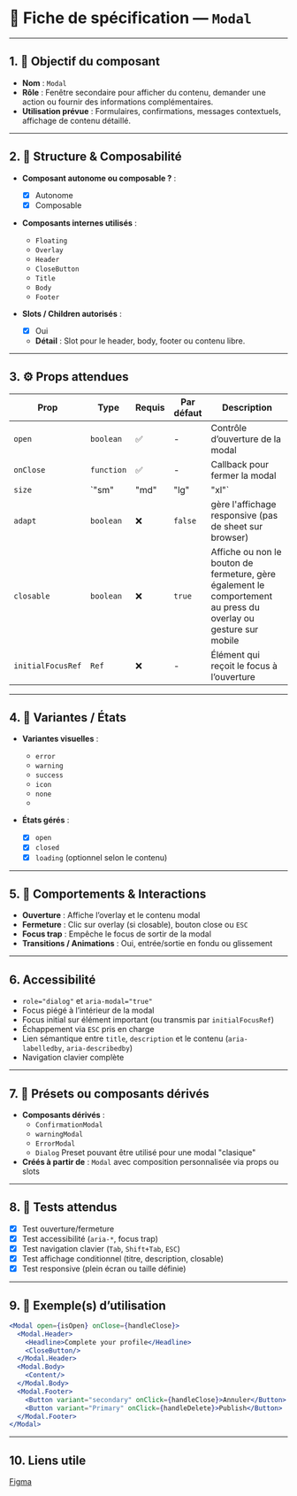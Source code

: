# 📄 Fiche de spécification — `Modal`

---

## 1. 🔎 Objectif du composant

- **Nom** : `Modal`
- **Rôle** : Fenêtre secondaire pour afficher du contenu, demander une action ou fournir des informations complémentaires.
- **Utilisation prévue** : Formulaires, confirmations, messages contextuels, affichage de contenu détaillé.

---

## 2. 🧱 Structure & Composabilité

- **Composant autonome ou composable ?** :
    - [x] Autonome
    - [x] Composable 

- **Composants internes utilisés** :
    - `Floating`
    - `Overlay`
    - `Header`
    - `CloseButton`
    - `Title`
    - `Body`
    - `Footer`

- **Slots / Children autorisés** :
    - [x] Oui
    - **Détail** : Slot pour le header, body, footer ou contenu libre.

---

## 3. ⚙️ Props attendues

| Prop              | Type       | Requis | Par défaut | Description                                                                                                     |
|-------------------|------------|--------|-----------|-----------------------------------------------------------------------------------------------------------------|
| `open`            | `boolean`  | ✅     | -         | Contrôle d’ouverture de la modal                                                                                |
| `onClose`         | `function` | ✅     | -         | Callback pour fermer la modal                                                                                   |
| `size`            | `"sm"      | "md" | "lg"      | "xl"`                                                                                                           | ❌ | `"md"` | Taille de la modal                                 |
| `adapt`           | `boolean`  | ❌     | `false`   | gère l'affichage responsive (pas de sheet sur browser)                                                          |
| `closable`        | `boolean`  | ❌     | `true`    | Affiche ou non le bouton de fermeture, gère également le comportement au press du overlay ou gesture sur mobile |
| `initialFocusRef` | `Ref`      | ❌     | -         | Élément qui reçoit le focus à l’ouverture                                                                       |

---

## 4. 🎨 Variantes / États

- **Variantes visuelles** :
    - `error`
    - `warning`
    - `success`
    - `icon`
    - `none`
    - 

- **États gérés** :
    - [x] `open`
    - [x] `closed`
    - [x] `loading` (optionnel selon le contenu)

---

## 5. 🧪 Comportements & Interactions

- **Ouverture** : Affiche l’overlay et le contenu modal
- **Fermeture** : Clic sur overlay (si closable), bouton close ou `ESC`
- **Focus trap** : Empêche le focus de sortir de la modal
- **Transitions / Animations** : Oui, entrée/sortie en fondu ou glissement

---

## 6. Accessibilité

- `role="dialog"` et `aria-modal="true"`
- Focus piégé à l’intérieur de la modal
- Focus initial sur élément important (ou transmis par `initialFocusRef`)
- Échappement via `ESC` pris en charge
- Lien sémantique entre `title`, `description` et le contenu (`aria-labelledby`, `aria-describedby`)
- Navigation clavier complète

---

## 7. 🧩 Présets ou composants dérivés

- **Composants dérivés** :
    - `ConfirmationModal`
    - `warningModal`
    - `ErrorModal`
    - `Dialog` Preset pouvant être utilisé pour une modal "clasique"
- **Créés à partir de** : `Modal` avec composition personnalisée via props ou slots

---

## 8. 🧪 Tests attendus

- [x] Test ouverture/fermeture
- [x] Test accessibilité (`aria-*`, focus trap)
- [x] Test navigation clavier (`Tab`, `Shift+Tab`, `ESC`)
- [x] Test affichage conditionnel (titre, description, closable)
- [x] Test responsive (plein écran ou taille définie)

---

## 9. 📐 Exemple(s) d’utilisation

```jsx
<Modal open={isOpen} onClose={handleClose}>
  <Modal.Header>
    <Headline>Complete your profile</Headline>
    <CloseButton/>
  </Modal.Header>
  <Modal.Body>
    <Content/>
  </Modal.Body>
  <Modal.Footer>
    <Button variant="secondary" onClick={handleClose}>Annuler</Button>
    <Button variant="Primary" onClick={handleDelete}>Publish</Button>
  </Modal.Footer>
</Modal>
```
---

## 10. Liens utile
[Figma](https://www.figma.com/design/BE2sfEyiN6lmoEw5l9kXY4/Design-system-V.2?node-id=1547-264666&m=dev)